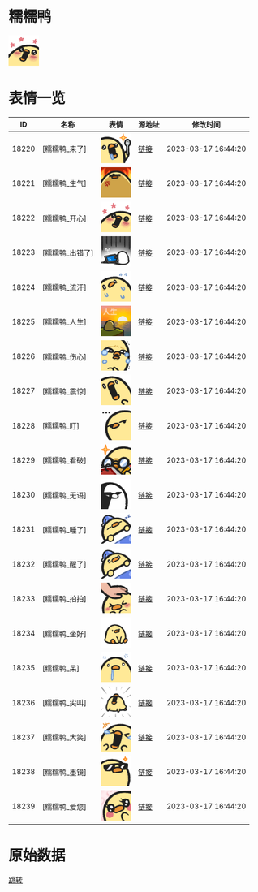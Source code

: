 # 糯糯鸭

<img src="./cover.png" height="60" alt="cover" />

# 表情一览

|ID|名称|表情|源地址|修改时间|
|----|----|----|----|----|
|18220|[糯糯鸭_来了]|<img src="./pic/018220_%5B糯糯鸭_来了%5D.png" height="60" alt="来了"/>|[链接](https://i0.hdslb.com/bfs/garb/958bb0edf9722311e323d52061dd02e9ee79342e.png)|2023-03-17 16:44:20|
|18221|[糯糯鸭_生气]|<img src="./pic/018221_%5B糯糯鸭_生气%5D.png" height="60" alt="生气"/>|[链接](https://i0.hdslb.com/bfs/garb/8341984f88376c59a22753f0086e2d2104182736.png)|2023-03-17 16:44:20|
|18222|[糯糯鸭_开心]|<img src="./pic/018222_%5B糯糯鸭_开心%5D.png" height="60" alt="开心"/>|[链接](https://i0.hdslb.com/bfs/garb/8f4635e47f1f616f155652e1b162a52adf3a67cf.png)|2023-03-17 16:44:20|
|18223|[糯糯鸭_出错了]|<img src="./pic/018223_%5B糯糯鸭_出错了%5D.png" height="60" alt="出错了"/>|[链接](https://i0.hdslb.com/bfs/garb/a39cd2cd90599265826ad1ab9df4f9f65a2a0455.png)|2023-03-17 16:44:20|
|18224|[糯糯鸭_流汗]|<img src="./pic/018224_%5B糯糯鸭_流汗%5D.png" height="60" alt="流汗"/>|[链接](https://i0.hdslb.com/bfs/garb/e2666a8dda49c5248a1d6ee4bf40c7651e6b138e.png)|2023-03-17 16:44:20|
|18225|[糯糯鸭_人生]|<img src="./pic/018225_%5B糯糯鸭_人生%5D.png" height="60" alt="人生"/>|[链接](https://i0.hdslb.com/bfs/garb/29e4c70be009540db27a559d3f325d43e64f5866.png)|2023-03-17 16:44:20|
|18226|[糯糯鸭_伤心]|<img src="./pic/018226_%5B糯糯鸭_伤心%5D.png" height="60" alt="伤心"/>|[链接](https://i0.hdslb.com/bfs/garb/21d07f49e66ef0e95f2e8df4019553a1aee98d91.png)|2023-03-17 16:44:20|
|18227|[糯糯鸭_震惊]|<img src="./pic/018227_%5B糯糯鸭_震惊%5D.png" height="60" alt="震惊"/>|[链接](https://i0.hdslb.com/bfs/garb/0a140317d873a51942db14df1e7bead58a8eb86f.png)|2023-03-17 16:44:20|
|18228|[糯糯鸭_盯]|<img src="./pic/018228_%5B糯糯鸭_盯%5D.png" height="60" alt="盯"/>|[链接](https://i0.hdslb.com/bfs/garb/55a6683f3ff9d72d0f1f6f6bfe6c986c6cfe19a0.png)|2023-03-17 16:44:20|
|18229|[糯糯鸭_看破]|<img src="./pic/018229_%5B糯糯鸭_看破%5D.png" height="60" alt="看破"/>|[链接](https://i0.hdslb.com/bfs/garb/29d2e65f0b598d2537b5b4f365aeda3e827c0626.png)|2023-03-17 16:44:20|
|18230|[糯糯鸭_无语]|<img src="./pic/018230_%5B糯糯鸭_无语%5D.png" height="60" alt="无语"/>|[链接](https://i0.hdslb.com/bfs/garb/bba39745ed1837e7b783ae92d6c8ca20d7da655a.png)|2023-03-17 16:44:20|
|18231|[糯糯鸭_睡了]|<img src="./pic/018231_%5B糯糯鸭_睡了%5D.png" height="60" alt="睡了"/>|[链接](https://i0.hdslb.com/bfs/garb/c06622f2ed26f0907c033c5e6952dbf00de1760b.png)|2023-03-17 16:44:20|
|18232|[糯糯鸭_醒了]|<img src="./pic/018232_%5B糯糯鸭_醒了%5D.png" height="60" alt="醒了"/>|[链接](https://i0.hdslb.com/bfs/garb/5ccb228ac48cb0ed93a300d84edbafdf148d75fe.png)|2023-03-17 16:44:20|
|18233|[糯糯鸭_拍拍]|<img src="./pic/018233_%5B糯糯鸭_拍拍%5D.png" height="60" alt="拍拍"/>|[链接](https://i0.hdslb.com/bfs/garb/8145670307022952c8cd81937fd4cd701ab24c9b.png)|2023-03-17 16:44:20|
|18234|[糯糯鸭_坐好]|<img src="./pic/018234_%5B糯糯鸭_坐好%5D.png" height="60" alt="坐好"/>|[链接](https://i0.hdslb.com/bfs/garb/979c84cf9978ab413f26792c254f9ab5e858f71e.png)|2023-03-17 16:44:20|
|18235|[糯糯鸭_呆]|<img src="./pic/018235_%5B糯糯鸭_呆%5D.png" height="60" alt="呆"/>|[链接](https://i0.hdslb.com/bfs/garb/63de0b373849d5d892ef1120b9451c0f4f5813be.png)|2023-03-17 16:44:20|
|18236|[糯糯鸭_尖叫]|<img src="./pic/018236_%5B糯糯鸭_尖叫%5D.png" height="60" alt="尖叫"/>|[链接](https://i0.hdslb.com/bfs/garb/3f5b66c7694187bd195a57eff40912416a2d54f9.png)|2023-03-17 16:44:20|
|18237|[糯糯鸭_大笑]|<img src="./pic/018237_%5B糯糯鸭_大笑%5D.png" height="60" alt="大笑"/>|[链接](https://i0.hdslb.com/bfs/garb/03f359321e1143e3742f629ffed04870f9167afe.png)|2023-03-17 16:44:20|
|18238|[糯糯鸭_墨镜]|<img src="./pic/018238_%5B糯糯鸭_墨镜%5D.png" height="60" alt="墨镜"/>|[链接](https://i0.hdslb.com/bfs/garb/c24e7bd2a39e17fc8e2c79c9d2ae307e5600e9af.png)|2023-03-17 16:44:20|
|18239|[糯糯鸭_爱您]|<img src="./pic/018239_%5B糯糯鸭_爱您%5D.png" height="60" alt="爱您"/>|[链接](https://i0.hdslb.com/bfs/garb/03a4e84f3e7423a4f1bdc2ae2ed07d23f59289a4.png)|2023-03-17 16:44:20|

# 原始数据

[跳转](./raw.json)

